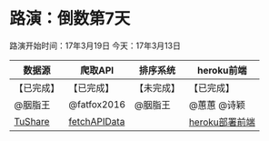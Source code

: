 # 路演：倒数第7天

路演开始时间：17年3月19日
今天：17年3月13日

| 数据源 | 爬取API | 排序系统 | heroku前端 |
| --- | --- | --- | --- |
| 【已完成】 | 【已完成】 | 【未完成】 | 【已完成】 |
| @胭脂王 | @fatfox2016 | @胭脂王 | @蕙蕙 @诗颖 |
| [TuShare](http://tushare.org/) | [fetchAPIData](https://github.com/leilayanhui/Magic-Formula-Cn/blob/fatfox-db-tushare/fetchAPIData.py) |  | [heroku部署前端](http://magicformulacn.herokuapp.com/) |
